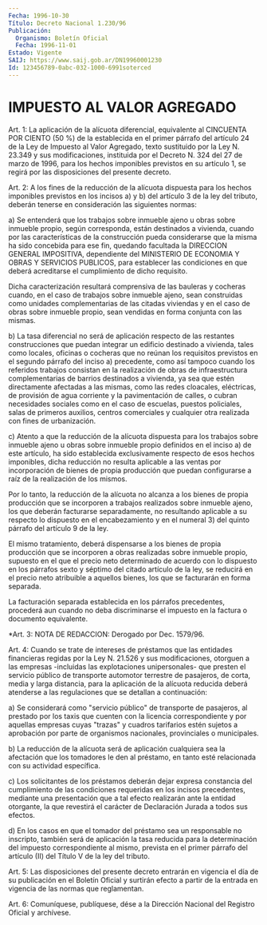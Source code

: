 ```yaml
---
Fecha: 1996-10-30
Título: Decreto Nacional 1.230/96
Publicación:
  Organismo: Boletín Oficial
  Fecha: 1996-11-01
Estado: Vigente
SAIJ: https://www.saij.gob.ar/DN19960001230
Id: 123456789-0abc-032-1000-6991soterced
---
```

# IMPUESTO AL VALOR AGREGADO

<a id="1"></a>
Art. 1: La aplicación de la alícuota diferencial,  equivalente al  CINCUENTA  POR  CIENTO  (50  %)  de la establecida en el primer párrafo del artículo 24 de la Ley de Impuesto  al  Valor  Agregado, texto  sustituido  por  la  Ley N. 23.349  y  sus  modificaciones, instituida por el Decreto N. 324 del 27 de marzo de 1996, para los hechos  imponibles  previstos  en  su artículo 1, se regirá por las disposiciones del presente decreto.

<a id="2"></a>
Art. 2: A los fines de la reducción  de la alícuota dispuesta para los hechos imponibles previstos en los incisos a) y b) del artículo 3  de  la  ley del tributo, deberán tenerse  en  consideración  las siguientes normas:

a) Se entenderá que los trabajos sobre inmueble ajeno u obras sobre inmueble propio,  según  corresponda,  están destinados a vivienda, cuando por las características de la construcción pueda considerarse que la misma ha sido concebida  para ese fin, quedando facultada   la  DIRECCION  GENERAL  IMPOSITIVA,  dependiente    del MINISTERIO  DE    ECONOMIA  Y  OBRAS  Y  SERVICIOS  PUBLICOS,  para establecer las condiciones en que deberá acreditarse el cumplimiento de dicho requisito.

Dicha caracterización  resultará  comprensiva  de  las  bauleras  y cocheras  cuando, en el caso de trabajos sobre inmueble ajeno, sean construidas  como unidades complementarias de las citadas viviendas y en el caso de obras sobre inmueble propio, sean vendidas en forma conjunta con las mismas.

b) La tasa diferencial  no  será  de  aplicación  respecto  de  las restantes  construcciones que puedan integrar un edificio destinado a vivienda,  tales  como locales, oficinas o cocheras que no reúnan los requisitos previstos  en  el  segundo  párrafo  del  inciso  a) precedente,    como  así  tampoco  cuando  los  referidos  trabajos consistan en la realización de obras de infraestructura complementarias  de barrios destinados a vivienda, ya sea que estén directamente afectadas  a  las  mismas,  como  las redes cloacales, eléctricas,  de provisión de agua corriente y la  pavimentación  de calles, o cubran  necesidades sociales como en el caso de escuelas, puestos policiales, salas de primeros auxilios, centros comerciales y cualquier otra realizada con fines de urbanización.

c) Atento a que la  reducción  de  la  alícuota  dispuesta para los trabajos  sobre  inmueble  ajeno  u  obras  sobre  inmueble  propio definidos  en  el  inciso a) de este artículo, ha sido  establecida exclusivamente respecto  de esos hechos imponibles, dicha reducción no resulta aplicable a las  ventas  por  incorporación de bienes de propia producción que puedan configurarse  a raíz de la realización de los mismos.

Por lo tanto, la reducción de la alícuota no  alcanza  a los bienes de propia producción que se incorporen a trabajos realizados  sobre inmueble  ajeno,  los  que  deberán  facturarse  separadamente,  no resultando aplicable a su respecto lo dispuesto en el encabezamiento y en el numeral 3) del quinto párrafo del artículo 9 de la ley.

El  mismo  tratamiento,  deberá  dispensarse a los bienes de propia producción  que  se incorporen a obras  realizadas  sobre  inmueble propio, supuesto en  el  que  el precio neto determinado de acuerdo con  lo  dispuesto  en los párrafos  sexto  y  séptimo  del  citado artículo de la ley, se  reducirá  en  el  precio  neto atribuible a aquellos  bienes,  los  que  se  facturarán  en  forma separada.

La  facturación  separada establecida en los párrafos  precedentes, procederá aun cuando  no  deba  discriminarse  el  impuesto  en  la factura o documento equivalente.

<a id="3"></a>
*Art. 3: NOTA DE REDACCION: Derogado por Dec. 1579/96.

<a id="4"></a>
Art.  4: Cuando  se  trate  de  intereses  de  préstamos que  las entidades financieras regidas por la Ley N. 21.526 y sus modificaciones, otorguen a las empresas -incluidas las explotaciones  unipersonales-  que presten el servicio  público  de transporte automotor terrestre de  pasajeros,  de  corta,  media  y larga  distancia, para la aplicación de la alícuota reducida deberá atenderse  a  las  regulaciones  que  se  detallan  a continuación:

a)  Se  considerará  como  "servicio  público"  de  transporte   de pasajeros,  al  prestado  por los taxis que cuenten con la licencia correspondiente y por aquellas  empresas  cuyas  "trazas" y cuadros tarifarios  estén  sujetos  a  aprobación  por parte de  organismos nacionales, provinciales o municipales.

b) La reducción de la alícuota será de aplicación cualquiera sea la afectación  que  los tomadores le den al préstamo,  en  tanto  esté relacionada con su actividad específica.

c)  Los  solicitantes   de  los  préstamos  deberán  dejar  expresa constancia del cumplimiento  de  las  condiciones requeridas en los incisos precedentes, mediante una presentación  que  a  tal  efecto realizarán  ante la entidad otorgante, la que revestirá el carácter de Declaración Jurada a todos sus efectos.

d) En los casos  en  que el tomador del préstamo sea un responsable no inscripto, también  será  de aplicación la tasa reducida para la determinación del impuesto correspondiente al mismo, prevista en el primer párrafo del artículo (II) del Título V de la ley del tributo.

<a id="5"></a>
Art.  5:  Las  disposiciones del  presente  decreto  entrarán  en vigencia el día de  su publicación en el Boletín Oficial y surtirán efecto  a partir de la  entrada  en  vigencia  de  las  normas  que reglamentan.

<a id="6"></a>
Art. 6: Comuníquese, publíquese, dése a la Dirección  Nacional del Registro Oficial y archívese.